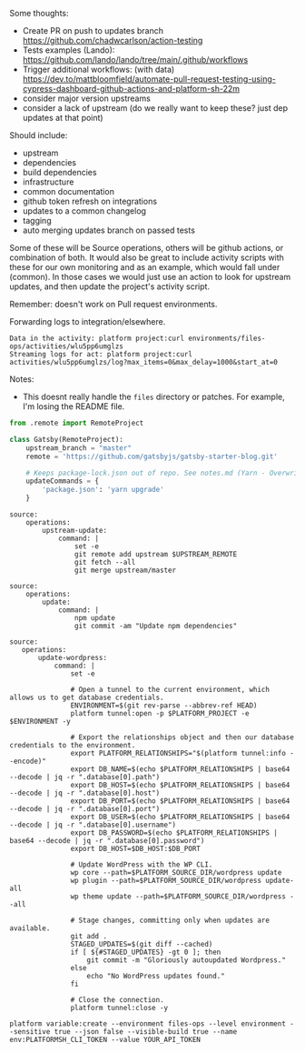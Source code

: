 Some thoughts:

- Create PR on push to updates branch https://github.com/chadwcarlson/action-testing
- Tests examples (Lando): https://github.com/lando/lando/tree/main/.github/workflows
- Trigger additional workflows: (with data) https://dev.to/mattbloomfield/automate-pull-request-testing-using-cypress-dashboard-github-actions-and-platform-sh-22m
- consider major version upstreams
- consider a lack of upstream (do we really want to keep these? just dep updates at that point)

Should include:

- upstream
- dependencies
- build dependencies
- infrastructure
- common documentation
- github token refresh on integrations
- updates to a common changelog
- tagging
- auto merging updates branch on passed tests

Some of these will be Source operations, others will be github actions, or combination of both. It would also be great to include activity scripts with these for our own monitoring and as an example, which would fall under (common). In those cases we would just use an action to look for upstream updates, and then update the project's activity script.

Remember: doesn't work on Pull request environments.

Forwarding logs to integration/elsewhere.

```
Data in the activity: platform project:curl environments/files-ops/activities/wlu5pp6umglzs
Streaming logs for act: platform project:curl activities/wlu5pp6umglzs/log?max_items=0&max_delay=1000&start_at=0
```

Notes:

- This doesnt really handle the `files` directory or patches. For example, I'm losing the README file.

```python
from .remote import RemoteProject

class Gatsby(RemoteProject):
    upstream_branch = "master"
    remote = 'https://github.com/gatsbyjs/gatsby-starter-blog.git'

    # Keeps package-lock.json out of repo. See notes.md (Yarn - Overwriting updateCommands) for more details.
    updateCommands = {
        'package.json': 'yarn upgrade'
    }
```

```
source:
    operations:
        upstream-update:
            command: |
                set -e
                git remote add upstream $UPSTREAM_REMOTE
                git fetch --all
                git merge upstream/master
```

```
source:
    operations:
        update:
            command: |
                npm update
                git commit -am "Update npm dependencies"
```

```
source:
   operations:
       update-wordpress:
           command: |
               set -e

               # Open a tunnel to the current environment, which allows us to get database credentials.
               ENVIRONMENT=$(git rev-parse --abbrev-ref HEAD)
               platform tunnel:open -p $PLATFORM_PROJECT -e $ENVIRONMENT -y

               # Export the relationships object and then our database credentials to the environment.
               export PLATFORM_RELATIONSHIPS="$(platform tunnel:info --encode)"
               export DB_NAME=$(echo $PLATFORM_RELATIONSHIPS | base64 --decode | jq -r ".database[0].path")
               export DB_HOST=$(echo $PLATFORM_RELATIONSHIPS | base64 --decode | jq -r ".database[0].host")
               export DB_PORT=$(echo $PLATFORM_RELATIONSHIPS | base64 --decode | jq -r ".database[0].port")
               export DB_USER=$(echo $PLATFORM_RELATIONSHIPS | base64 --decode | jq -r ".database[0].username")
               export DB_PASSWORD=$(echo $PLATFORM_RELATIONSHIPS | base64 --decode | jq -r ".database[0].password")
               export DB_HOST=$DB_HOST:$DB_PORT

               # Update WordPress with the WP CLI.
               wp core --path=$PLATFORM_SOURCE_DIR/wordpress update
               wp plugin --path=$PLATFORM_SOURCE_DIR/wordpress update-all
               wp theme update --path=$PLATFORM_SOURCE_DIR/wordpress --all

               # Stage changes, committing only when updates are available.
               git add .
               STAGED_UPDATES=$(git diff --cached)
               if [ ${#STAGED_UPDATES} -gt 0 ]; then
                   git commit -m "Gloriously autoupdated Wordpress."
               else
                   echo "No WordPress updates found."
               fi

               # Close the connection.
               platform tunnel:close -y
```

```
platform variable:create --environment files-ops --level environment --sensitive true --json false --visible-build true --name env:PLATFORMSH_CLI_TOKEN --value YOUR_API_TOKEN
```
